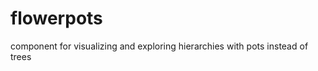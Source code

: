 flowerpots
==========

component for visualizing and exploring hierarchies with pots instead of trees
